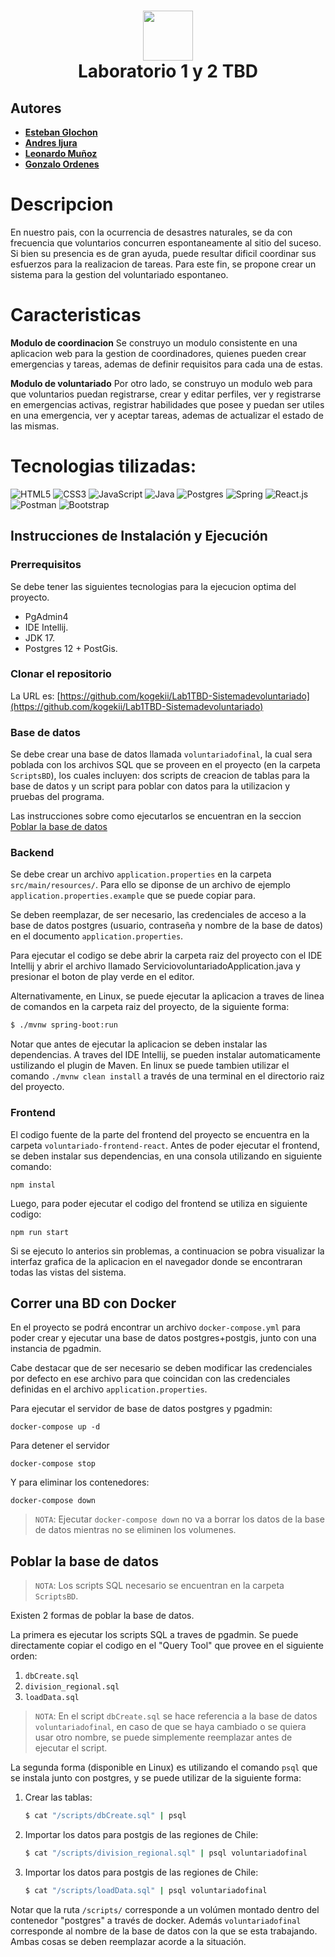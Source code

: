 <div align="center">
    <h1> <img src="https://th.bing.com/th/id/R.70c11b59c144e8d8af1a292274043105?rik=qsIhI%2f3hvZdFJQ&pid=ImgRaw&r=0" width="80px"> <br/>Laboratorio 1 y 2 TBD
    </h1>
</div>

## Autores

-   [**Esteban Glochon**](https://github.com/EstebanGlochonUSACH)
-   [**Andres Ijura**]()
-   [**Leonardo Muñoz**]()
-   [**Gonzalo Ordenes**](https://github.com/Gonzalo-OrdenesQ)

# Descripcion

En nuestro pais, con la ocurrencia de desastres naturales, se da con frecuencia que voluntarios concurren espontaneamente al sitio del suceso. Si bien su presencia es de gran ayuda, puede resultar dificil coordinar sus esfuerzos para la realizacion de tareas.
Para este fin, se propone crear un sistema para la gestion del voluntariado espontaneo.

# Caracteristicas

**Modulo de coordinacion**
Se construyo un modulo consistente en una aplicacion web para la gestion de coordinadores, quienes pueden crear emergencias y tareas, ademas de definir requisitos para cada una de estas.

**Modulo de voluntariado**
Por otro lado, se construyo un modulo web para que voluntarios puedan registrarse, crear y editar perfiles, ver y registrarse en emergencias activas, registrar habilidades que posee y puedan ser utiles en una emergencia, ver y aceptar tareas, ademas de actualizar el estado de las mismas.

# Tecnologias tilizadas:
![HTML5](https://img.shields.io/badge/html5-%23E34F26.svg?style=for-the-badge&logo=html5&logoColor=white) ![CSS3](https://img.shields.io/badge/css3-%231572B6.svg?style=for-the-badge&logo=css3&logoColor=white) ![JavaScript](https://img.shields.io/badge/javascript-%23323330.svg?style=for-the-badge&logo=javascript&logoColor=%23F7DF1E) ![Java](https://img.shields.io/badge/java-%23ED8B00.svg?style=for-the-badge&logo=java&logoColor=white) ![Postgres](https://img.shields.io/badge/postgres-%23316192.svg?style=for-the-badge&logo=postgresql&logoColor=white) ![Spring](https://img.shields.io/badge/spring-%236DB33F.svg?style=for-the-badge&logo=spring&logoColor=white) ![React.js](https://img.shields.io/badge/-ReactJs-61DAFB?logo=react&logoColor=white&style=for-the-badge) ![Postman](https://img.shields.io/badge/Postman-FF6C37?style=for-the-badge&logo=postman&logoColor=white) ![Bootstrap](https://img.shields.io/badge/bootstrap-%23563D7C.svg?style=for-the-badge&logo=bootstrap&logoColor=white)

## Instrucciones de Instalación y Ejecución

### Prerrequisitos

Se debe tener las siguientes tecnologias para la ejecucion optima del proyecto.

- PgAdmin4
- IDE Intellij.
- JDK 17.
- Postgres 12 + PostGis.

### Clonar el repositorio

La URL es: [https://github.com/kogekii/Lab1TBD-Sistemadevoluntariado](https://github.com/kogekii/Lab1TBD-Sistemadevoluntariado)

### Base de datos

Se debe crear una base de datos llamada `voluntariadofinal`, la cual sera poblada con los archivos SQL que se proveen en el proyecto (en la carpeta `ScriptsBD`), los cuales incluyen: dos scripts de creacion de tablas para la base de datos y un script para poblar con datos para la utilizacion y pruebas del programa.

Las instrucciones sobre como ejecutarlos se encuentran en la seccion [Poblar la base de datos](#poblar-la-base-de-datos)

### Backend

Se debe crear un archivo `application.properties` en la carpeta `src/main/resources/`. Para ello se diponse de un archivo de ejemplo `application.properties.example` que se puede copiar para.

Se deben reemplazar, de ser necesario, las credenciales de acceso a la base de datos postgres (usuario, contraseña y nombre de la base de datos) en el documento `application.properties`.

Para ejecutar el codigo se debe abrir la carpeta raiz del proyecto con el IDE Intellij y abrir el archivo llamado ServiciovoluntariadoApplication.java y presionar el boton de play verde en el editor.

Alternativamente, en Linux, se puede ejecutar la aplicacion a traves de linea de comandos en la carpeta raiz del proyecto, de la siguiente forma:

```sh
$ ./mvnw spring-boot:run
```

Notar que antes de ejecutar la aplicacion se deben instalar las dependencias. A traves del IDE Intellij, se pueden instalar automaticamente ustilizando el plugin de Maven. En linux se puede tambien utilizar el comando `./mvnw clean install` a través de una terminal en el directorio raiz del proyecto.

### Frontend

El codigo fuente de la parte del frontend del proyecto se encuentra en la carpeta `voluntariado-frontend-react`. Antes de poder ejecutar el frontend, se deben instalar sus dependencias, en una consola utilizando en siguiente comando:

```
npm instal
```

Luego, para poder ejecutar el codigo del frontend se utiliza en siguiente codigo:

```
npm run start
```

Si se ejecuto lo anterios sin problemas, a continuacion se pobra visualizar la interfaz grafica de la aplicacion en el navegador donde se encontraran todas las vistas del sistema.

## Correr una BD con Docker

En el proyecto se podrá encontrar un archivo `docker-compose.yml` para poder crear y ejecutar una base de datos postgres+postgis, junto con una instancia de pgadmin.

Cabe destacar que de ser necesario se deben modificar las credenciales por defecto en ese archivo para que coincidan con las credenciales definidas en el archivo `application.properties`.

Para ejecutar el servidor de base de datos postgres y pgadmin:

```
docker-compose up -d
```

Para detener el servidor

```
docker-compose stop
```

Y para eliminar los contenedores:

```
docker-compose down
```

> `NOTA`: Ejecutar `docker-compose down` no va a borrar los datos de la base de datos mientras no se eliminen los volumenes.

## Poblar la base de datos

> `NOTA`: Los scripts SQL necesario se encuentran en la carpeta `ScriptsBD`.

Existen 2 formas de poblar la base de datos.

La primera es ejecutar los scripts SQL a traves de pgadmin. Se puede directamente copiar el codigo en el "Query Tool" que provee en el siguiente orden:

1. `dbCreate.sql`
2. `division_regional.sql`
3. `loadData.sql`

> `NOTA`: En el script `dbCreate.sql` se hace referencia a la base de datos `voluntariadofinal`, en caso de que se haya cambiado o se quiera usar otro nombre, se puede simplemente reemplazar antes de ejecutar el script.

La segunda forma (disponible en Linux) es utilizando el comando `psql` que se instala junto con postgres, y se puede utilizar de la siguiente forma:

1. Crear las tablas:
    ```sh
    $ cat "/scripts/dbCreate.sql" | psql
    ```
2. Importar los datos para postgis de las regiones de Chile:
    ```sh
    $ cat "/scripts/division_regional.sql" | psql voluntariadofinal
    ```
3. Importar los datos para postgis de las regiones de Chile:
    ```sh
    $ cat "/scripts/loadData.sql" | psql voluntariadofinal
    ```

Notar que la ruta `/scripts/` corresponde a un volúmen montado dentro del contenedor "postgres" a través de docker. Además `voluntariadofinal` corresponde al nombre de la base de datos con la que se esta trabajando. Ambas cosas se deben reemplazar acorde a la situación.